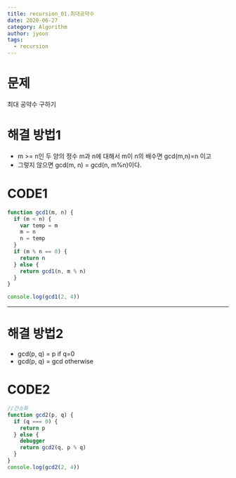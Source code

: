 ```yaml
---
title: recursion_01.최대공약수
date: 2020-06-27
category: Algorithm
author: jyoon
tags:
  - recursion
---
```


# 문제

최대 공약수 구하기

# 해결 방법1

- m >= n인 두 양의 정수 m과 n에 대해서 m이 n의 배수면 gcd(m,n)=n 이고
- 그렇지 않으면 gcd(m, n) = gcd(n, m%n)이다.

# CODE1

```js
function gcd1(m, n) {
  if (m < n) {
    var temp = m
    m = n
    n = temp
  }
  if (m % n == 0) {
    return n
  } else {
    return gcd1(n, m % n)
  }
}

console.log(gcd1(2, 4))
```

---

# 해결 방법2

- gcd(p, q) = p if q=0
- gcd(p, q) = gcd otherwise

# CODE2

```js
//간소화
function gcd2(p, q) {
  if (q === 0) {
    return p
  } else {
    debugger
    return gcd2(q, p % q)
  }
}
console.log(gcd2(2, 4))
```

